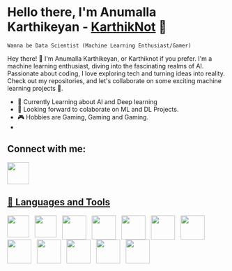<h1> Hello there, I'm Anumalla Karthikeyan - <a href="https://github.com/KarthikNot">KarthikNot</a> 👋</h1>

`Wanna be Data Scientist (Machine Learning Enthusiast/Gamer)` 

Hey there! 👋 I'm Anumalla Karthikeyan, or Karthiknot if you prefer. I'm a machine learning enthusiast, diving into the fascinating realms of AI. Passionate about coding, I love exploring tech and turning ideas into reality. Check out my repositories, and let's collaborate on some exciting machine learning projects 🚀.

- 🌱 Currently Learning about AI and Deep learning
- 🤖 Looking forward to colaborate on ML and DL Projects.
- 🎮 Hobbies are Gaming, Gaming and Gaming.
-


<h2> Connect with me: </h2>

<a href="https://www.linkedin.com/in/karthikeyan-anumalla-b62bb9281/"><img width="50px" src="https://cdn.jsdelivr.net/gh/devicons/devicon/icons/linkedin/linkedin-plain.svg">

<h2> 🧰 Languages and Tools </h2>

<img align="left" width="50px" alt=" " style="padding-right:10px" src="https://cdn.jsdelivr.net/gh/devicons/devicon/icons/vscode/vscode-original.svg">
<img align="left" width="50px" alt=" " style="padding-right:10px" src="https://cdn.jsdelivr.net/gh/devicons/devicon/icons/c/c-original.svg">
<img align="left" width="55px" alt=" " style="padding-right:10px" src="https://cdn.jsdelivr.net/gh/devicons/devicon/icons/cplusplus/cplusplus-original.svg">
<img align="left" width="55px" alt=" " style="padding-right:10px" src="https://cdn.jsdelivr.net/gh/devicons/devicon/icons/java/java-original-wordmark.svg">
<img align="left" width="55px" alt=" " style="padding-right:10px" src="https://cdn.jsdelivr.net/gh/devicons/devicon/icons/python/python-original-wordmark.svg">
<img align="left" width="55px" alt=" " style="padding-right:10px" src="https://cdn.jsdelivr.net/gh/devicons/devicon/icons/pandas/pandas-original-wordmark.svg">
<img align="left" width="55px" alt=" " style="padding-right:10px" src="https://cdn.jsdelivr.net/gh/devicons/devicon/icons/numpy/numpy-original-wordmark.svg">
<img align="left" width="55px" alt=" " style="padding-right:10px" src="https://cdn.jsdelivr.net/gh/devicons/devicon/icons/tensorflow/tensorflow-original.svg">
<img align="left" width="55px" alt=" " style="padding-right:10px" src="https://cdn.jsdelivr.net/gh/devicons/devicon/icons/pytorch/pytorch-original-wordmark.svg">
<img align="left" width="55px" alt=" " style="padding-right:10px" src="https://cdn.jsdelivr.net/gh/devicons/devicon/icons/java/java-original-wordmark.svg">
<img align="left" width="55px" alt=" " style="padding-right:10px" src="https://cdn.jsdelivr.net/gh/devicons/devicon/icons/java/java-original-wordmark.svg">
<img align="left" width="55px" alt=" " style="padding-right:10px" src="https://cdn.jsdelivr.net/gh/devicons/devicon/icons/java/java-original-wordmark.svg">
